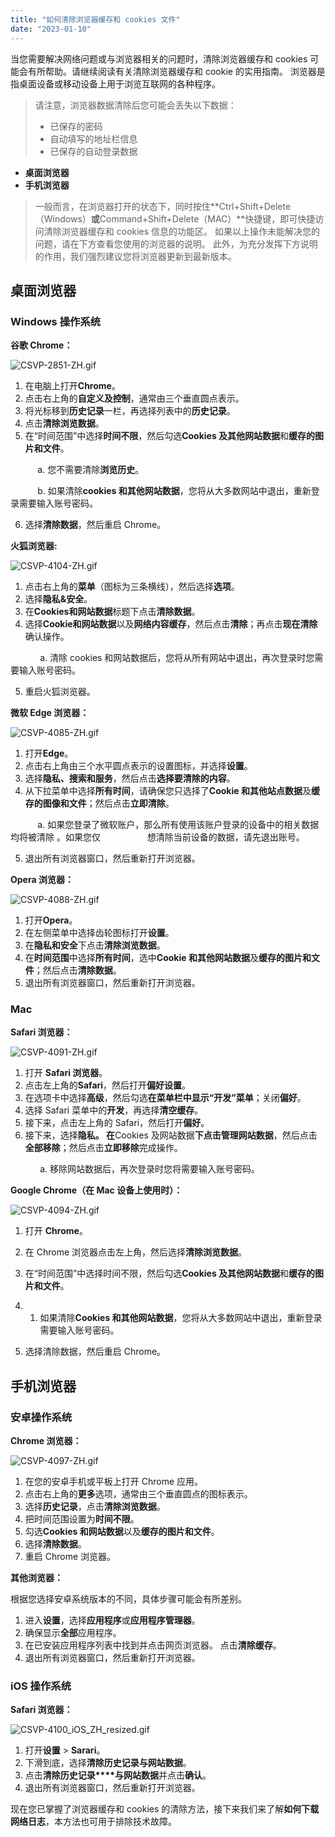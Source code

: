 ```yaml
---
title: "如何清除浏览器缓存和 cookies 文件"
date: "2023-01-10"
---
```


当您需要解决网络问题或与浏览器相关的问题时，清除浏览器缓存和 cookies 可能会有所帮助。请继续阅读有关清除浏览器缓存和 cookie 的实用指南。 浏览器是指桌面设备或移动设备上用于浏览互联网的各种程序。

> 请注意，浏览器数据清除后您可能会丢失以下数据：
> - 已保存的密码
> - 自动填写的地址栏信息
> - 已保存的自动登录数据

- **桌面浏览器**
- **手机浏览器**

> 一般而言，在浏览器打开的状态下，同时按住**Ctrl+Shift+Delete（Windows）**或**Command+Shift+Delete（MAC）**快捷键，即可快捷访问清除浏览器缓存和 cookies 信息的功能区。 如果以上操作未能解决您的问题，请在下方查看您使用的浏览器的说明。 此外，为充分发挥下方说明的作用，我们强烈建议您将浏览器更新到最新版本。

## **桌面浏览器**

### Windows 操作系统

**谷歌 Chrome：**

![CSVP-2851-ZH.gif](https://get.exness.help/hc/article_attachments/5895954812060/CSVP-2851-ZH.gif)

1. 在电脑上打开**Chrome**。
2. 点击右上角的**自定义及控制**，通常由三个垂直圆点表示。
3. 将光标移到**历史记录**一栏，再选择列表中的**历史记录**。
4. 点击**清除浏览数据**。
5. 在“时间范围”中选择**时间不限**，然后勾选**Cookies 及其他网站数据**和**缓存的图片和文件**。

           a. 您不需要清除**浏览历史**。

           b. 如果清除**cookies 和其他网站数据**，您将从大多数网站中退出，重新登录需要输入账号密码。

6. 选择**清除数据**，然后重启 Chrome。

**火狐浏览器:**

![CSVP-4104-ZH.gif](https://get.exness.help/hc/article_attachments/5896295532828/CSVP-4104-ZH.gif)

1. 点击右上角的**菜单**（图标为三条横线），然后选择**选项**。
2. 选择**隐私&安全**。
3. 在**Cookies和网站数据**标题下点击**清除数据**。
4. 选择**Cookie和网站数据**以及**网络内容缓存**，然后点击**清除**；再点击**现在清除**确认操作。

            a. 清除 cookies 和网站数据后，您将从所有网站中退出，再次登录时您需要输入账号密码。

5. 重启火狐浏览器。

**微软 Edge 浏览器：**

![CSVP-4085-ZH.gif](https://get.exness.help/hc/article_attachments/5918601636124/CSVP-4085-ZH.gif)

1. 打开**Edge**。
2. 点击右上角由三个水平圆点表示的设置图标，并选择**设置**。
3. 选择**隐私、搜索和服务**，然后点击**选择要清除的内容**。
4. 从下拉菜单中选择**所有时间**，请确保您只选择了**Cookie 和其他站点数据**及**缓存的图像和文件**；然后点击**立即清除**。

           a. 如果您登录了微软账户，那么所有使用该账户登录的设备中的相关数据均将被清除 。如果您仅                   想清除当前设备的数据，请先退出账号。

5. 退出所有浏览器窗口，然后重新打开浏览器。

**Opera 浏览器：**

![CSVP-4088-ZH.gif](https://get.exness.help/hc/article_attachments/5918711806748/CSVP-4088-ZH.gif)

1. 打开**Opera**。
2. 在左侧菜单中选择齿轮图标打开**设置**。
3. 在**隐私和安全**下点击**清除浏览数据**。
4. 在**时间范围**中选择**所有时间**，选中**Cookie 和其他网站数据**及**缓存的图片和文件**；然后点击**清除数据**。
5. 退出所有浏览器窗口，然后重新打开浏览器。

### Mac

**Safari 浏览器：**

![CSVP-4091-ZH.gif](https://get.exness.help/hc/article_attachments/5919241484572/CSVP-4091-ZH.gif)

1. 打开 **Safari 浏览器**。
2. 点击左上角的**Safari**，然后打开**偏好设置**。
3. 在选项卡中选择**高级**，然后勾选**在菜单栏中显示“开发”菜单**；关闭**偏好**。
4. 选择 Safari 菜单中的**开发**，再选择**清空缓存**。
5. 接下来，点击左上角的 Safari，然后打开**偏好**。
6. 接下来，选择**隐私。 在**Cookies 及网站数据**下点击管理网站数据**，然后点击**全部移除**；然后点击**立即移除**完成操作。

            a. 移除网站数据后，再次登录时您将需要输入账号密码。

**Google Chrome（在 Mac 设备上使用时）：**

![CSVP-4094-ZH.gif](https://get.exness.help/hc/article_attachments/5919523698716/CSVP-4094-ZH.gif)

1. 打开 **Chrome**。
2. 在 Chrome 浏览器点击左上角，然后选择**清除浏览数据**。
3. 在“时间范围”中选择时间不限，然后勾选**Cookies 及其他网站数据**和**缓存的图片和文件**。

1. 1. 如果清除**Cookies 和其他网站数据**，您将从大多数网站中退出，重新登录需要输入账号密码。

4. 选择清除数据，然后重启 Chrome。

## **手机浏览器**

### 安卓操作系统

**Chrome 浏览器：**

![CSVP-4097-ZH.gif](https://get.exness.help/hc/article_attachments/5920610234396/CSVP-4097-ZH.gif)

1. 在您的安卓手机或平板上打开 Chrome 应用。
2. 点击右上角的**更多**选项，通常由三个垂直圆点的图标表示。
3. 选择**历史记录**，点击**清除浏览数据**。
4. 把时间范围设置为**时间不限**。
5. 勾选**Cookies 和网站数据**以及**缓存的图片和文件**。
6. 选择**清除数据**。
7. 重启 Chrome 浏览器。

**其他浏览器：**

根据您选择安卓系统版本的不同，具体步骤可能会有所差别。

1. 进入**设置**，选择**应用程序**或**应用程序管理器**。
2. 确保显示**全部**应用程序。
3. 在已安装应用程序列表中找到并点击网页浏览器。 点击**清除缓存**。
4. 退出所有浏览器窗口，然后重新打开浏览器。

### iOS 操作系统

**Safari 浏览器：**

![CSVP-4100_iOS_ZH_resized.gif](https://get.exness.help/hc/article_attachments/5921194615836/CSVP-4100_iOS_ZH_resized.gif)

1. 打开**设置** > **Sarari**。
2. 下滑到底，选择**清除历史记录与网站数据**。
3. 点击**清除历史记录****与网站数据**并点击**确认**。
4. 退出所有浏览器窗口，然后重新打开浏览器。

现在您已掌握了浏览器缓存和 cookies 的清除方法，接下来我们来了解**如何下载网络日志**，本方法也可用于排除技术故障。
